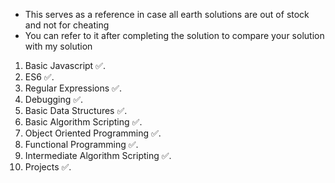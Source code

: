 * This serves as a reference in case all earth solutions are out of stock and not for cheating
* You can refer to it after completing the solution to compare your solution with my solution

1. Basic Javascript ✅.
2. ES6 ✅.
3. Regular Expressions ✅.
4. Debugging ✅.
5. Basic Data Structures ✅.
6. Basic Algorithm Scripting ✅.
7. Object Oriented Programming ✅.
8. Functional Programming ✅.
9. Intermediate Algorithm Scripting ✅.
10. Projects ✅.
